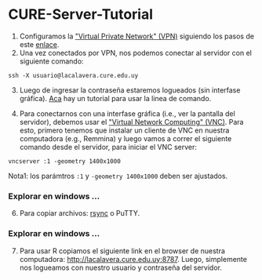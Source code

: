 # CURE-Server-Tutorial


1. Configuramos la ["Virtual Private Network" (VPN)](https://es.wikipedia.org/wiki/Red_privada_virtual) siguiendo los pasos de este [enlace](http://wiki.cure.edu.uy/index.php/Como_configurar_conexi%C3%B3n_VPN).
2. Una vez conectados por VPN, nos podemos conectar al servidor con el siguiente comando:
```
ssh -X usuario@lacalavera.cure.edu.uy
```
3. Luego de ingresar la contraseña estaremos logueados (sin interfase gráfica). [Aca](https://fortinux.gitbooks.io/humble_tips/content/usando_la_linea_de_comandos/) hay un tutorial para usar la linea de comando.

4. Para conectarnos con una interfase gráfica (i.e., ver la pantalla del servidor), debemos usar el ["Virtual Network Computing" (VNC)](https://es.wikipedia.org/wiki/VNC). Para esto, primero tenemos que instalar un cliente de VNC en nuestra computadora (e.g., Remmina) y luego vamos a correr el siguiente comando desde el servidor, para iniciar el VNC server:
```
vncserver :1 -geometry 1400x1000 
```
Nota1: los parámtros ```:1``` y ```-geometry 1400x1000``` deben ser ajustados.

### Explorar en windows ...

6. Para copiar archivos: [rsync](https://kyup.com/tutorials/copy-files-rsync-ssh/) o PuTTY.

### Explorar en windows ...

7. Para usar R copiamos el siguiente link en el browser de nuestra computadora: http://lacalavera.cure.edu.uy:8787. Luego, simplemente nos logueamos con nuestro usuario y contraseña del servidor. 

